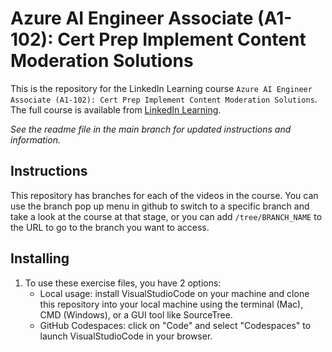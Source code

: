 # Azure AI Engineer Associate (A1-102): Cert Prep Implement Content Moderation Solutions
This is the repository for the LinkedIn Learning course `Azure AI Engineer Associate (A1-102): Cert Prep Implement Content Moderation Solutions`. The full course is available from [LinkedIn Learning][lil-course-url].

_See the readme file in the main branch for updated instructions and information._
## Instructions
This repository has branches for each of the videos in the course. You can use the branch pop up menu in github to switch to a specific branch and take a look at the course at that stage, or you can add `/tree/BRANCH_NAME` to the URL to go to the branch you want to access.

## Installing
1. To use these exercise files, you have 2 options:
	- Local usage: install VisualStudioCode on your machine and clone this repository into your local machine using the terminal (Mac), CMD (Windows), or a GUI tool like SourceTree.
	- GitHub Codespaces: click on "Code" and select "Codespaces" to launch VisualStudioCode in your browser. 

[0]: # (Replace these placeholder URLs with actual course URLs)

[lil-course-url]: https://www.linkedin.com/learning/
[lil-thumbnail-url]: http://

